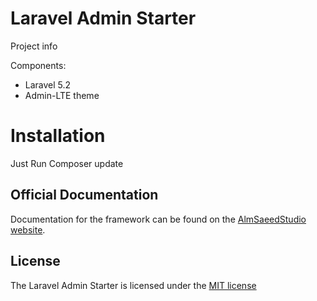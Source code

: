 # Laravel Admin Starter

Project info

Components:
- Laravel 5.2
- Admin-LTE theme
 

# Installation

Just Run Composer update

## Official Documentation

Documentation for the framework can be found on the [AlmSaeedStudio website](https://almsaeedstudio.com/themes/AdminLTE/documentation/index.html).

## License

The Laravel Admin Starter is licensed under the [MIT license](http://opensource.org/licenses/MIT)
